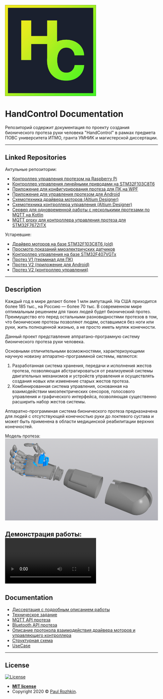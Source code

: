 <a href="#">
    <img src="https://raw.githubusercontent.com/paulrozhkin/handcontrol-documentation/master/img/logo.jpg" title="Tamagotchi" alt="Tamagotchi" width="300">
</a>

# HandControl Documentation
Репозиторий содержит документация по проекту создания бионического протеза руки человека "HandControl" в рамках предмета ПОВС университета ИТМО, гранта УМНИК и магистерской диссертации.

---

## Linked Repositories
Актульные репозитории:
- [Контроллер управления протезом на Raspberry Pi](https://github.com/paulrozhkin/arm_prosthesis_raspberry)
- [Контроллер управления линейными приводами на STM32F103C8T6](https://github.com/paulrozhkin/handcontrol-motor-controller)
- [Приложение для конфигурирования протеза для ПК на WPF](https://github.com/paulrozhkin/HandControlApplication)
- [Приложение для управления протезом для Android](https://github.com/ForsaiR/HandControlAndroidAplication)
- [Схемотехника драйвера моторов (Altium Designer)](https://github.com/paulrozhkin/DCDriverShematic)
- [Схемотехника контроллера управления (Altium Designer)](https://github.com/paulrozhkin/ArmProsthesisShematic)
- [Сервер для одновременной работы с несколькими протезами по MQTT на Kotlin](https://github.com/paulrozhkin/hand-control-mqtt)
- [MQTT proxy для контроллера управления протеза для STM32F767ZITX](https://github.com/paulrozhkin/handcontrol-mqtt-proxy)

Устаревшие:
- [Драйвер моторов на базе STM32F103C8T6 (old)](https://github.com/paulrozhkin/DriverMotorsCortexM3)
- [Просмотр показаний миоэлектричских датчиков](https://github.com/paulrozhkin/MyoSensor)
- [Контроллер управления на базе STM32F407VGTx](https://github.com/paulrozhkin/ArmProsthesisCortexM4)
- [Протез V1 (терминал для ПК)](https://github.com/paulrozhkin/RoboHandPythonOld)
- [Протез V2 (приложение для Android)](https://bitbucket.org/blackiiifox/handcontrolanroid/)
- [Протез V2 (контроллер управления)](https://bitbucket.org/blackiiifox/robohand/src/master/)
---

## Description
Каждый год в мире делают более 1 млн ампутаций. На США приходится более 185 тыс., на Россию — более 70 тыс. В современном мире оптимальным решением для таких людей будет бионический протез. Преимущество его перед остальными разновидностями протезов в том, что бионические протезы позволяют людям, оставшимся без ноги или руки, жить полноценной жизнью, а не просто иметь муляж конечности.

Данный проект представление аппратано-програмную систему бионического протеза руки человека.

Основными отличительными возможностями, характеризующими научную новизну аппаратно-программной системы, являются:
1)  Разработанная система хранения, передачи и исполнения жестов протеза, позволяющая абстрагироваться от реализуемой системы двигательных механизмов и устройств управления и осуществлять создания новых или изменение старых жестов протеза.
2)  Комбинированная система управления, основанная на взаимодействии миоэлектрических сенсоров, голосового управления и графического интерфейса, позволяющая существенно расширить набор жестов системы.

Аппаратно-программная система бионического протеза предназначена для людей с отсутствующей конечностью руки до локтевого сустава и может быть применена в области медицинской реабилитации верхних конечностей.

Модель протеза:
<a href="#">
    <img src="https://raw.githubusercontent.com/paulrozhkin/handcontrol-documentation/master/img/3d_model.png" title="3d model" alt="3d model" width="800">
</a>

Демонстрация работы:
![video](https://raw.githubusercontent.com/paulrozhkin/handcontrol-documentation/master/resources/video.mp4)
---

## Documentation
- [Диссертация с подробным описанием работы](https://raw.githubusercontent.com/paulrozhkin/handcontrol-documentation/master/resources/vak.pdf)
- [Техническое задание](https://docs.google.com/document/d/1KbQ16ehyuJt8YoWaM7xjhkE0ynpm1GKat7H1k4UXwzY/edit?usp=sharing)
- [MQTT API протеза](https://github.com/paulrozhkin/handcontrol-documentation/blob/master/api.md)
- [Bluetooth API протеза](https://github.com/paulrozhkin/handcontrol-documentation/blob/master/bluetooth_api.md)
- [Описание протокола взаимодействия драйвера моторов и управляющего контроллера](https://drive.google.com/file/d/1_azK8TsY6GFS11r03LjgoXlnlsHRx1bY/view?usp=sharing)
- [Структурная схема](https://drive.google.com/file/d/1gGquBem_VxTlNn12caVKcv3hVfcEDApx/view?usp=sharingg)
- [UseCase](https://drive.google.com/file/d/1P3Ixa92nB_NM5jHj8qfTBZ6zH1nHHI05/view?usp=sharing)

---

## License

[![License](http://img.shields.io/:license-mit-blue.svg?style=flat-square)](http://badges.mit-license.org)

- **[MIT license](http://opensource.org/licenses/mit-license.php)**
- Copyright 2020 © <a href="https://github.com/paulrozhkin" target="_blank">Paul Rozhkin</a>.
